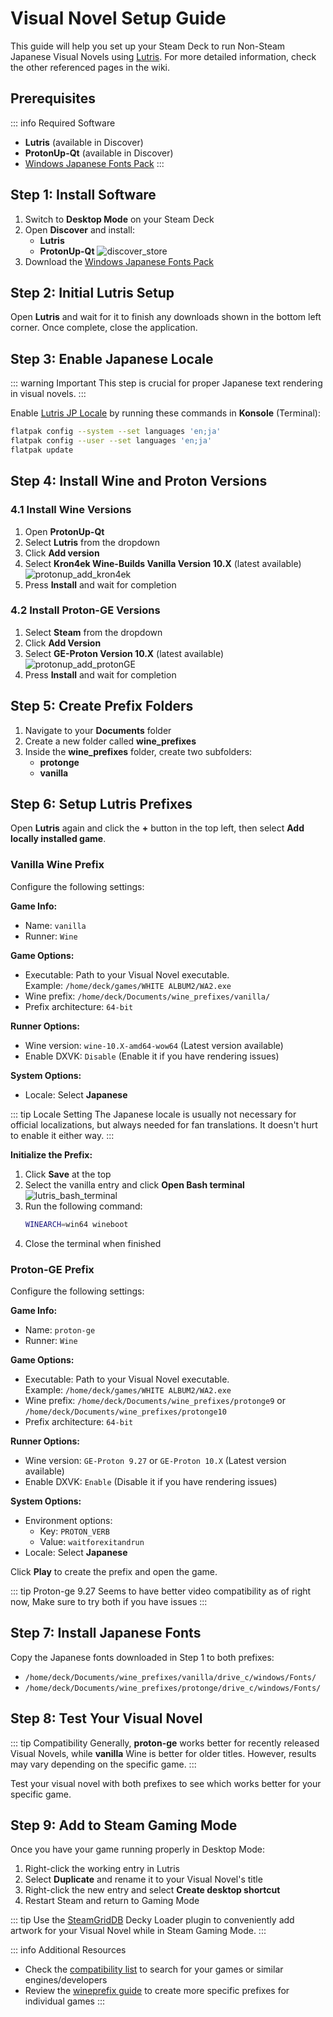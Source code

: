 # Visual Novel Setup Guide

This guide will help you set up your Steam Deck to run Non-Steam Japanese Visual Novels using [Lutris](/linux/lutris). For more detailed information, check the other referenced pages in the wiki.

## Prerequisites

::: info Required Software
- **Lutris** (available in Discover)
- **ProtonUp-Qt** (available in Discover)
- [Windows Japanese Fonts Pack](https://drive.google.com/file/d/1OiBgAmt3vPRu08gPpxFfzrtDgarBGszK/view)
:::

## Step 1: Install Software

1. Switch to **Desktop Mode** on your Steam Deck
2. Open **Discover** and install:
   - **Lutris**
   - **ProtonUp-Qt**
   ![discover_store](https://i.imgur.com/hyfuGmy.png)
3. Download the [Windows Japanese Fonts Pack](https://drive.google.com/file/d/1OiBgAmt3vPRu08gPpxFfzrtDgarBGszK/view)

## Step 2: Initial Lutris Setup

Open **Lutris** and wait for it to finish any downloads shown in the bottom left corner. Once complete, close the application.

## Step 3: Enable Japanese Locale

::: warning Important
This step is crucial for proper Japanese text rendering in visual novels.
:::

Enable [Lutris JP Locale](/all-platforms/jp-locale) by running these commands in **Konsole** (Terminal):

```bash
flatpak config --system --set languages 'en;ja'
flatpak config --user --set languages 'en;ja'
flatpak update
```

## Step 4: Install Wine and Proton Versions

### 4.1 Install Wine Versions

1. Open **ProtonUp-Qt**
2. Select **Lutris** from the dropdown
3. Click **Add version**
4. Select **Kron4ek Wine-Builds Vanilla Version 10.X** (latest available)
![protonup_add_kron4ek](https://i.imgur.com/Ns14EDG.png)
5. Press **Install** and wait for completion

### 4.2 Install Proton-GE Versions

1. Select **Steam** from the dropdown
2. Click **Add Version**
3. Select **GE-Proton Version 10.X** (latest available)
![protonup_add_protonGE](https://i.imgur.com/cgOM6m5.png)
4. Press **Install** and wait for completion

## Step 5: Create Prefix Folders

1. Navigate to your **Documents** folder
2. Create a new folder called **wine_prefixes**
3. Inside the **wine_prefixes** folder, create two subfolders:
   - **protonge**
   - **vanilla**

## Step 6: Setup Lutris Prefixes

Open **Lutris** again and click the **+** button in the top left, then select **Add locally installed game**.

### Vanilla Wine Prefix

Configure the following settings:

**Game Info:**
- Name: `vanilla`
- Runner: `Wine`

**Game Options:**
- Executable: Path to your Visual Novel executable.  
  Example: `/home/deck/games/WHITE ALBUM2/WA2.exe`
- Wine prefix: `/home/deck/Documents/wine_prefixes/vanilla/`
- Prefix architecture: `64-bit`

**Runner Options:**
- Wine version: `wine-10.X-amd64-wow64` (Latest version available)
- Enable DXVK: `Disable` (Enable it if you have rendering issues)

**System Options:**
- Locale: Select **Japanese**

::: tip Locale Setting
The Japanese locale is usually not necessary for official localizations, but always needed for fan translations. It doesn't hurt to enable it either way.
:::

**Initialize the Prefix:**
1. Click **Save** at the top
2. Select the vanilla entry and click **Open Bash terminal**
![lutris_bash_terminal](https://i.imgur.com/hAqNIPB.png)
3. Run the following command:
   ```bash
   WINEARCH=win64 wineboot
   ```
4. Close the terminal when finished

### Proton-GE Prefix

Configure the following settings:

**Game Info:**
- Name: `proton-ge`
- Runner: `Wine`

**Game Options:**
- Executable: Path to your Visual Novel executable.  
  Example: `/home/deck/games/WHITE ALBUM2/WA2.exe`
- Wine prefix: `/home/deck/Documents/wine_prefixes/protonge9` or `/home/deck/Documents/wine_prefixes/protonge10` 
- Prefix architecture: `64-bit`

**Runner Options:**
- Wine version: `GE-Proton 9.27` or `GE-Proton 10.X` (Latest version available)
- Enable DXVK: `Enable` (Disable it if you have rendering issues)

**System Options:**
- Environment options:
  - Key: `PROTON_VERB`
  - Value: `waitforexitandrun`
- Locale: Select **Japanese**

Click **Play** to create the prefix and open the game.

::: tip
Proton-ge 9.27 Seems to have better video compatibility as of right now, Make sure to try both if you have issues
:::

## Step 7: Install Japanese Fonts

Copy the Japanese fonts downloaded in Step 1 to both prefixes:

- `/home/deck/Documents/wine_prefixes/vanilla/drive_c/windows/Fonts/`
- `/home/deck/Documents/wine_prefixes/protonge/drive_c/windows/Fonts/`

## Step 8: Test Your Visual Novel

::: tip Compatibility
Generally, **proton-ge** works better for recently released Visual Novels, while **vanilla** Wine is better for older titles. However, results may vary depending on the specific game.
:::

Test your visual novel with both prefixes to see which works better for your specific game.

## Step 9: Add to Steam Gaming Mode

Once you have your game running properly in Desktop Mode:

1. Right-click the working entry in Lutris
2. Select **Duplicate** and rename it to your Visual Novel's title
3. Right-click the new entry and select **Create desktop shortcut**
4. Restart Steam and return to Gaming Mode

::: tip
Use the [SteamGridDB](https://github.com/SteamGridDB/decky-steamgriddb) Decky Loader plugin to conveniently add artwork for your Visual Novel while in Steam Gaming Mode.
:::


::: info Additional Resources
- Check the [compatibility list](/visual-novel-compatibility-list) to search for your games or similar engines/developers
- Review the [wineprefix guide](/linux/wineprefixes) to create more specific prefixes for individual games
:::
